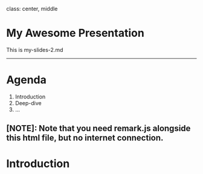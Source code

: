 class: center, middle

# My Awesome Presentation

This is my-slides-2.md

---

# Agenda

1. Introduction
2. Deep-dive
3. ...

## [NOTE]: Note that you need remark.js alongside this html file, but no internet connection.

# Introduction
